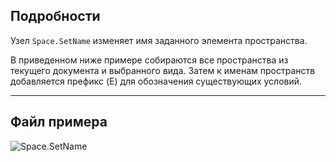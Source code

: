 ## Подробности
Узел `Space.SetName` изменяет имя заданного элемента пространства.

В приведенном ниже примере собираются все пространства из текущего документа и выбранного вида. Затем к именам пространств добавляется префикс (E) для обозначения существующих условий.

___
## Файл примера

![Space.SetName](./Revit.Elements.Space.SetName_img.jpg)
